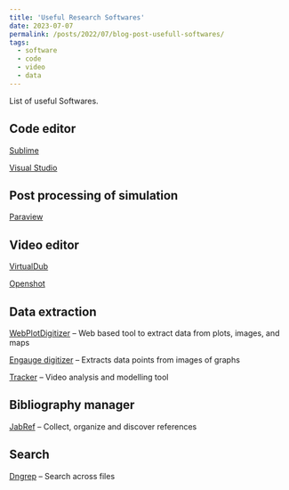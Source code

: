 ```yaml
---
title: 'Useful Research Softwares'
date: 2023-07-07
permalink: /posts/2022/07/blog-post-usefull-softwares/
tags:
  - software
  - code
  - video
  - data
---
```


List of useful Softwares.

Code editor
------

<a href="https://www.sublimetext.com" target="_blank">Sublime</a>

<a href="https://code.visualstudio.com" target="_blank">Visual Studio</a>

Post processing of simulation
------

<a href="https://www.paraview.org" target="_blank">Paraview</a>

Video editor
-----

<a href="http://www.virtualdub.org" target="_blank">VirtualDub</a>

<a href="https://www.openshot.org" target="_blank">Openshot</a>

Data extraction
-----

<a href="https://automeris.io/WebPlotDigitizer" target="_blank">WebPlotDigitizer</a> – Web based tool to extract data from plots, images, and maps

<a href="http://markummitchell.github.io/engauge-digitizer" target="_blank">Engauge digitizer</a> – Extracts data points from images of graphs

<a href="https://physlets.org/tracker" target="_blank">Tracker</a> – Video analysis and modelling tool

Bibliography manager
----

<a href="https://www.jabref.org" target="_blank">JabRef</a> – Collect, organize and discover references


Search
-----

<a href="http://dngrep.github.io" target="_blank">Dngrep</a> – Search across files